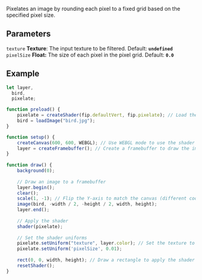 Pixelates an image by rounding each pixel to a fixed grid based on the specified pixel size.

## Parameters
`texture` **Texture**: The input texture to be filtered. Default: **`undefined`**
<br>
`pixelSize` **Float:** The size of each pixel in the pixel grid. Default: **`0.0`**

## Example
```javascript hl_lines="29 30"
let layer,
  bird,
  pixelate;

function preload() {
    pixelate = createShader(fip.defaultVert, fip.pixelate); // Load the shader
    bird = loadImage("bird.jpg");
}

function setup() {
    createCanvas(600, 600, WEBGL); // Use WEBGL mode to use the shader
    layer = createFramebuffer(); // Create a framebuffer to draw the image onto
}
  
function draw() {
    background(0);
    
    // Draw an image to a framebuffer 
    layer.begin();
    clear();
    scale(1, -1); // Flip the Y-axis to match the canvas (different coordinate system in framebuffer)
    image(bird, -width / 2, -height / 2, width, height);
    layer.end();
    
    // Apply the shader
    shader(pixelate);
    
    // Set the shader uniforms
    pixelate.setUniform("texture", layer.color); // Set the texture to apply the shader to
    pixelate.setUniform('pixelSize', 0.01);
    
    rect(0, 0, width, height); // Draw a rectangle to apply the shader to
    resetShader(); 
}
```